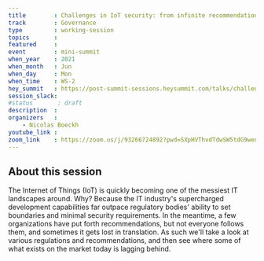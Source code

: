 ```yaml
---
title        : Challenges in IoT security: from infinite recommendations to a plethora of implementations
track        : Governance
type         : working-session
topics       :
featured     :
event        : mini-summit
when_year    : 2021
when_month   : Jun
when_day     : Mon
when_time    : WS-2
hey_summit   : https://post-summit-sessions.heysummit.com/talks/challenges-in-iot-security-from-infinite-recommendations-to-a-plethora-of-implementations/
session_slack:
#status       : draft
description  :
organizers   :
    - Nicolas Boeckh
youtube_link :
zoom_link    : https://zoom.us/j/93266724892?pwd=SXpHVThvdTdwSW5tdG9wenJjcTcrUT09
---
```


## About this session
The Internet of Things (IoT) is quickly becoming one of the messiest IT landscapes around.
Why? Because the IT industry's supercharged development capabilities far outpace regulatory bodies' ability to set boundaries and minimal security requirements.
In the meantime, a few organizations have put forth recommendations, but not everyone follows them, and sometimes it gets lost in translation.
As such we'll take a look at various regulations and recommendations, and then see where some of what exists on the market today is lagging behind.
